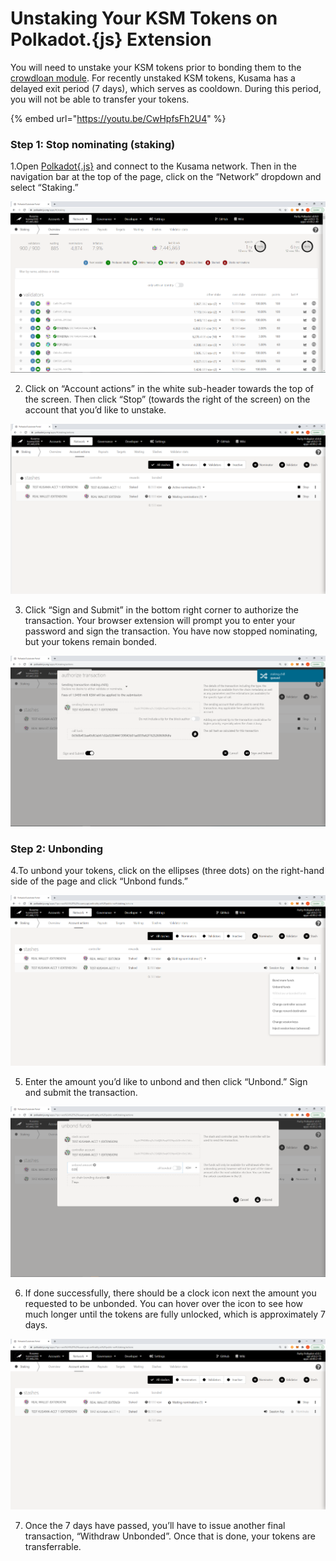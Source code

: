 # Unstaking Your KSM Tokens on Polkadot.{js} Extension

You will need to unstake your KSM tokens prior to bonding them to the [crowdloan module](https://wiki.acala.network/karura/crowdloan). For recently unstaked KSM tokens, Kusama has a delayed exit period \(7 days\), which serves as cooldown. During this period, you will not be able to transfer your tokens.

{% embed url="https://youtu.be/CwHpfsFh2U4" %}

### Step 1: Stop nominating \(staking\) <a id="Step-1-Stop-nominating-staking"></a>

1.Open [Polkadot{.js}](https://polkadot.js.org/apps/#/explorer) and connect to the Kusama network. Then in the navigation bar at the top of the page, click on the “Network” dropdown and select “Staking.”

![](../../.gitbook/assets/image-1.png)

2. Click on “Account actions” in the white sub-header towards the top of the screen. Then click “Stop” \(towards the right of the screen\) on the account that you’d like to unstake.

![](../../.gitbook/assets/image2.png)

3. Click “Sign and Submit” in the bottom right corner to authorize the transaction. Your browser extension will prompt you to enter your password and sign the transaction. You have now stopped nominating, but your tokens remain bonded.

![](../../.gitbook/assets/image3.png)

### Step 2: Unbonding <a id="Step-2-Unbonding"></a>

4.To unbond your tokens, click on the ellipses \(three dots\) on the right-hand side of the page and click “Unbond funds.”

![](../../.gitbook/assets/image4.png)

5. Enter the amount you’d like to unbond and then click “Unbond.” Sign and submit the transaction.

![](../../.gitbook/assets/image5.png)

6. If done successfully, there should be a clock icon next the amount you requested to be unbonded. You can hover over the icon to see how much longer until the tokens are fully unlocked, which is approximately 7 days.

![](../../.gitbook/assets/image6.png)

7. Once the 7 days have passed, you’ll have to issue another final transaction, “Withdraw Unbonded”. Once that is done, your tokens are transferrable.

